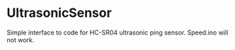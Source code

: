 # UltrasonicSensor
Simple interface to code for HC-SR04 ultrasonic ping sensor.
Speed.ino will not work.
